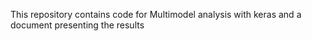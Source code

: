 This repository contains code for Multimodel analysis with keras and a document presenting the results
